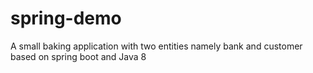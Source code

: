 # spring-demo
A small baking application with two entities namely bank and customer based on spring boot and Java 8
